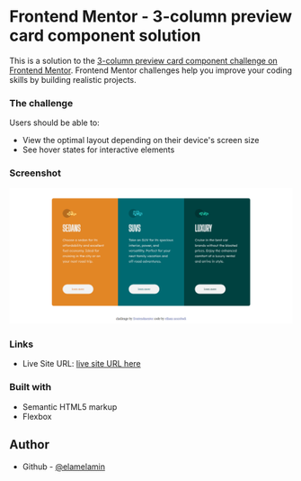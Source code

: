# Frontend Mentor - 3-column preview card component solution
This is a solution to the [3-column preview card component challenge on Frontend Mentor](https://www.frontendmentor.io/challenges/3column-preview-card-component-pH92eAR2-). Frontend Mentor challenges help you improve your coding skills by building realistic projects. 

### The challenge
Users should be able to:
- View the optimal layout depending on their device's screen size
- See hover states for interactive elements

### Screenshot
![Screenshot 3 column preview card component](Screenshot.png)

### Links
- Live Site URL: [live site URL here](https://elamelamin.github.io/3-column)

### Built with
- Semantic HTML5 markup
- Flexbox

## Author
- Github - [@elamelamin](https://github.com/elamelamin)
